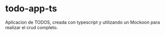# todo-app-ts
Aplicacion de TODOS, creada con typescript y utilizando un Mockoon para realizar el crud completo.
